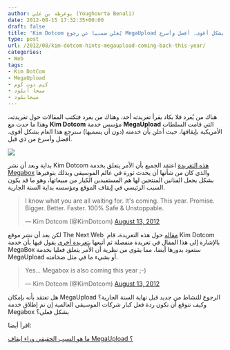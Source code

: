 ```yaml
---
author: يوغرطة بن علي (Youghourta Benali)
date: 2012-08-15 17:32:35+00:00
draft: false
title: 'Kim Dotcom يُعلن ضمنيا عن رجوع MegaUpload هذا العام بشكل أقوى، أفضل وأسرع  '
type: post
url: /2012/08/kim-dotcom-hints-megaupload-coming-back-this-year/
categories:
- Web
tags:
- Kim DotCom
- MegaUpload
- كيم دوت كوم
- ميجا أبلود
- ميجابلود
---
```


هناك من يُغرد فلا يكاد يقرأ تغريدته أحد، وهناك من يغرد فتكتب المقالات حول تغريدته، وهذا ما حدث مع **Kim Dotcom** مؤسس خدمة **MegaUpload** التي قامت السلطات الأمريكية بإيقافها، حيث أعلن بأن خدمته (دون أن يسميها) سترجع هذا العام بشكل أقوى، أفضل وأسرع من ذي قبل.




[![](https://www.it-scoop.com/wp-content/uploads/2012/04/megaupload-logo.png)
](https://www.it-scoop.com/wp-content/uploads/2012/04/megaupload-logo.png)




بداية وبعد أن نشر Kim Dotcom [هذه التغريدة](https://twitter.com/KimDotcom/statuses/234802132166000642) اعتقد الجميع بأن الأمر يتعلق بخدمة [Megabox](https://www.it-scoop.com/2012/01/megaupload-shutdown/) والذي كان من شأنها أن يحدث ثورة في عالم الموسيقى وبذلك بتوفيرها بشكل يجعل الفنانين المنتجين لها هم المستفيدين الكبار من مبيعاتها، وهو ما قد يكون السبب الرئيسي في إيقاف الموقع ومؤسسه بداية السنة الجارية.





<blockquote>I know what you are all waiting for. It's coming. This year. Promise. Bigger. Better. Faster. 100% Safe & Unstoppable.

— Kim Dotcom (@KimDotcom) [August 13, 2012](https://twitter.com/KimDotcom/status/234802132166000642)</blockquote>





لكن بعد أن نشر موقع The Next Web  [مقاله](http://thenextweb.com/media/2012/08/13/kim-dotcom-promises-disruptive-new-music-service-megabox-will-launch-year) حول هذه التغريدة، قام Kim Dotcom بالإشارة إلى هذا المقال في تغريدة منفصلة ثم أتبعها [بتغريدة أخرى](https://twitter.com/KimDotcom/statuses/234878482495188992) يقول فيها بأن خدمة MegaBox ستعود بدورها أيضا، مما يقوي من نظرية أن الأمر يتعلق فعليا بخدمة MegaUpload أو بشيء ما في مثل ضخامته.





<blockquote>Yes... Megabox is also coming this year ;-)

— Kim Dotcom (@KimDotcom) [August 13, 2012](https://twitter.com/KimDotcom/status/234878482495188992)</blockquote>


هل تعتقد بأنه بإمكان MegaUpload الرجوع للنشاط من جديد قبل نهاية السنة الجارية؟ وكيف تتوقع أن تكون ردة فعل كبار شركات الموسيقى العالمية إن تم إطلاق خدمة Megabox بشكل فعلي؟

اقرأ أيضا:


[ما هو السبب الحقيقي وراء إيقاف MegaUpload ؟](https://www.it-scoop.com/2012/01/megaupload-shutdown/)

